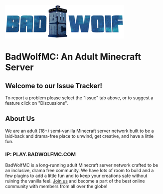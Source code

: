 ![BadWolfMC Logo](https://github.com/BadWolfMC/.github/blob/main/BadWolfMCLogo_380x107.png?raw=true)
# BadWolfMC: An Adult Minecraft Server

## Welcome to our Issue Tracker!

To report a problem please select the "Issue" tab above, or to suggest a feature click on "Discussions".

## About Us

We are an adult (18+) semi-vanilla Minecraft server network built to be a laid-back and drama-free place to unwind, get creative, and have a little fun.

### IP: PLAY.BADWOLFMC.COM

BadWolfMC is a long-running adult Minecraft server network crafted to be an inclusive, drama free community. We have lots of room to build and a few plugins to add a little fun and to keep your creations safe without ruining the vanilla feel. [Join us](https://www.badwolfmc.com) and become a part of the best online community with members from all over the globe!
